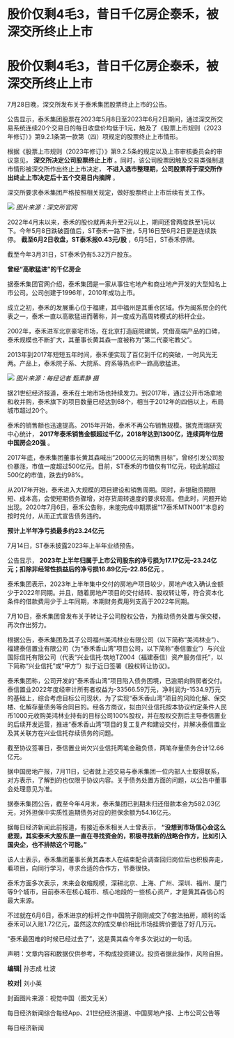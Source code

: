 # 股价仅剩4毛3，昔日千亿房企泰禾，被深交所终止上市

# 股价仅剩4毛3，昔日千亿房企泰禾，被深交所终止上市

7月28日晚，深交所发布关于泰禾集团股票终止上市的公告。

公告显示，泰禾集团股票在2023年5月8日至2023年6月2日期间，通过深交所交易系统连续20个交易日的每日收盘价均低于1元，触及了《股票上市规则（2023年修订）》第9.2.1条第一款第（四）项规定的股票终止上市情形。

根据《股票上市规则（2023年修订）》第9.2.5条的规定以及上市审核委员会的审议意见， **深交所决定公司股票终止上市**
。同时，该公司股票因触及交易类强制退市情形被深交所作出终止上市决定， **不进入退市整理期，公司股票将于深交所作出终止上市决定后十五个交易日内摘牌** 。

深交所要求泰禾集团严格按照相关规定，做好股票终止上市后续有关工作。

![](https://inews.gtimg.com/om_bt/OECdMQccYj9aTR-i0Jt54C267RcI8rULBFreitt4kxd0oAA/1000)
_图片来源：深交所官网_

2022年4月末以来，泰禾的股价就再未升至2元以上，期间还曾两度跌至1元以下。今年5月8日跌破面值后，ST泰禾一路下挫，5月16日至6月2日更是连续跌停。
**截至6月2日收盘，ST泰禾报0.43元/股** ，6月5日，ST泰禾停牌。

截至今年3月31日，ST泰禾仍有5.32万户股东。

**曾经“高歌猛进”的千亿房企**

据泰禾集团官网介绍，泰禾集团是一家从事住宅地产和商业地产开发的大型知名上市公司。公司创建于1996年，2010年成功上市。

成立之初，泰禾的发展重心位于福建，其中福州是其重仓区域。作为闽系房企的代表之一，泰禾一直以高歌猛进而著称，并一度成为高周转模式的标杆企业。

2002年，泰禾进军北京豪宅市场，在北京打造庭院建筑，凭借高端产品的口碑，泰禾规模也不断扩大，其董事长黄其森一度被称为“第二代豪宅教父”。

2013年到2017年短短五年时间，泰禾便实现了百亿到千亿的突破，一时风光无两。产品上，泰禾院子系、大院系、府系等热点IP一路高歌猛进。

![](https://inews.gtimg.com/om_bt/OP5h3XMTtqQYxJeE5iUmWQRf9fLoyVmVg4Y5W_uk5qtjEAA/1000)
_图片来源：每经记者 甄素静 摄_

据21世纪经济报道，泰禾在土地市场也持续发力。到2017年，通过公开市场拿地和收并购，泰禾旗下的项目数量已经达到68个，相当于2012年的四倍以上，布局城市超过20个。

泰禾的销售额也迅速提高。2015年开始，泰禾不再公布销售规模。据克而瑞研究中心统计，
**2017年泰禾销售金额超过千亿，2018年达到1300亿，连续两年位居中国房企20强** 。

2017年底，泰禾集团董事长黄其森喊出“2000亿元的销售目标”，曾经引发公司股价暴涨，市值一度超过500亿元。目前，ST泰禾的市值仅有11亿元，较此前超过500亿的市值，跌去约98%。

从2017年开始，泰禾进入大规模的项目建设和销售周期。同时，非银融资期限短、成本高，会使短期债务骤增，对存货周转速度的要求较高。但此时，问题开始出现。2020年7月6日，泰禾公告称，未能完成中期票据“17泰禾MTN001”本息的按时兑付，从而正式宣告债务违约。

**预计上半年净亏损最多约23.24亿元**

7月14日，ST泰禾披露2023年上半年业绩预告。

公告显示， **2023年上半年归属于上市公司股东的净亏损为17.17亿元–23.24亿元；扣除非经常性损益后的净亏损16.89亿元–22.85亿元** 。

泰禾集团表示，2023年上半年集中交付的房地产项目较少，房地产收入确认金额少于2022年同期。并且，随着房地产项目的交付结转、股权转让等，符合资本化条件的借款费用少于上年同期，本期财务费用列支高于2022年同期。

7月10日，泰禾集团曾发布关于转让子公司股权公告，为推动债务处置与保交楼，再次作出努力。

根据公告，泰禾集团及其子公司福州美鸿林业有限公司（以下简称“美鸿林业”）、福建泰信置业有限公司（为“泰禾香山湾”项目公司，以下简称“泰信置业”）与兴业国际信托有限公司（代表“兴业信托·筑地TZ004（福建泰信）资产服务信托”，以下简称“兴业信托”或“甲方”）拟于近日签署《股权转让协议》。

泰禾集团称，公司开发的“泰禾香山湾”项目陷入债务困境，已逾期向购房者交付。泰信置业2022年度经审计所有者权益为-33566.59万元，净利润为-1534.9万元的基础上，综合考虑目标公司现状，为了实现“泰禾香山湾”项目的风险化解、保交楼、化解存量债务等合同目的。经各方商议，拟由兴业信托按本协议约定条件人民币1000元收购美鸿林业持有的目标公司100%股权，并在股权交割后主导泰信置业的后续开发运营，推进“泰禾香山湾”项目的复工复产和建设交付，并解决泰信置业及其关联方在兴业信托存续债务的问题。

截至协议签署日，泰信置业尚欠兴业信托两笔金融负债，两笔存量债务合计12.66亿元。

据中国房地产报，7月11日，记者就上述交易与泰禾集团一位内部人士取得联系，对方表示，了解到的也仅限于协议内容。关于债务处置方面的问题，以公告中董事会处理意见为准。

据泰禾集团公告，截至今年4月末，泰禾集团已到期未归还借款本金为582.03亿元，对外担保中实质性逾期债务对应的担保余额为54.16亿元。

据每日经济新闻此前报道，有接近泰禾相关人士曾表示，
**“没想到市场信心会这么悲观，其实泰禾大股东是一直在寻找资金的，积极寻找新的战略合作方，比如引入国央企，也不排除这个可能。”**

该人士表示，泰禾集团董事长黄其森本人在结束配合调查回归岗位后也积极奔走，看项目，向同行学习，寻求合适的合作方，节奏很快。

泰禾方面多次表示，未来会收缩规模，深耕北京、上海、广州、深圳、福州、厦门等9个城市，目前泰禾在核心城市、核心地段的一些核心资产，才是黄其森信心的最大来源。

不过就在6月6日，泰禾进京的标杆之作中国院子刚刚成交了6套法拍房，顺利的话泰禾可以入账1.72亿元，虽然这次的成交单价相比市场挂牌价要低了好几万元。

“泰禾最困难的时候已经过去了”，这是黄其森今年多次说过的一句话。

声明：文章内容和数据仅供参考，不构成投资建议。投资者据此操作，风险自担。

**编辑|** 孙志成 杜波

**校对|** 刘小英

封面图片来源：视觉中国（图文无关）

每日经济新闻综合每经App、21世纪经济报道、中国房地产报、上市公司公告等

每日经济新闻

